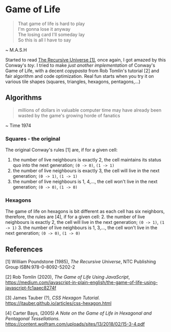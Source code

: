 # Game of Life
> That game of life is hard to play  
I'm gonna lose it anyway  
The losing card I'll someday lay  
So this is all I have to say  

~ M.A.S.H

Started to read [The Recursive Universe [1]](https://www.amazon.co.uk/Recursive-Universe-Complexity-Scientific-Knowledge/dp/048649098X), 
once again, I got amazed by this Conway's _toy_. I tried to make _just another implementation_ of Conway's Game of Life, with
a decent _copypasta_ from Rob Tomlin's tutorial [2] and fair algorithm and code optimization. Real fun starts when you
try it on various tile shapes (squares, triangles, hexagons, pentagons,...)

## Algorithms
> millions of dollars in valuable computer time may have already been wasted by the game's growing horde of fanatics

~ Time 1974  

### Squares - the original
The original Conway's rules [1] are, if for a given cell:
1. the number of live neighbours is exactly 2, the cell maintains its status quo into the next generation; `(0 -> 0)`, `(1 -> 1)`
2. the number of live neighbours is exactly 3, the cell will live in the next generation; `(0 -> 1)`, `(1 -> 1)`
3. the number of live neighbours is 1, 4,..., the cell won't live in the next generation; `(0 -> 0)`, `(1 -> 0)`

### Hexagons
The game of life on hexagons is bit different as each cell has six neighbors, therefore, the rules are [4], if for a given cell:
2. the number of live neighbours is exactly 2, the cell will live in the next generation; `(0 -> 1)`, `(1 -> 1)`
3. the number of live neighbours is 1, 3,..., the cell won't live in the next generation; `(0 -> 0)`, `(1 -> 0)`

## References
[1] William Poundstone (1985), _The Recursive Universe_, NTC Publishing Group ISBN:978-0-8092-5202-2

[2] Rob Tomlin (2020), _The Game of Life Using JavaScript_,  
https://medium.com/javascript-in-plain-english/the-game-of-life-using-javascript-fc1aaec8274f

[3] James Tauber (?), _CSS Hexagon Tutorial._ https://jtauber.github.io/articles/css-hexagon.html  

[4] Carter Bays, (2005) _A Note on the Game of Life in Hexagonal and Pentagonal Tessellations._ https://content.wolfram.com/uploads/sites/13/2018/02/15-3-4.pdf
